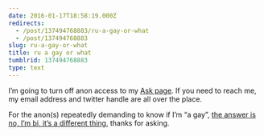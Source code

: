 ```yaml
---
date: 2016-01-17T18:58:19.000Z
redirects:
  - /post/137494768883/ru-a-gay-or-what
  - /post/137494768883
slug: ru-a-gay-or-what
title: ru a gay or what
tumblrid: 137494768883
type: text
---
```

<p>I&rsquo;m going to turn off anon access to my <a href="/ask">Ask page</a>.  If you need to reach me, my email address and twitter handle are all over the place.</p>

<p>For the anon(s) repeatedly demanding to know if I&rsquo;m &ldquo;a gay&rdquo;, <a href="http://blog.izs.me/post/88487057983/lgt">the answer is no, I&rsquo;m bi, it&rsquo;s a different thing</a>, thanks for asking.</p>
